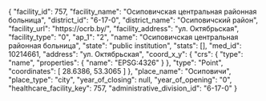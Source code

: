 {
    "facility_id": 757,
    "facility_name": "Осиповичская центральная районная больница",
    "district_id": "6-17-0",
    "district_name": "Осиповичский район",
    "facility_url": "https:\/\/ocrb.by\/",
    "facility_address": "ул. Октябрьская",
    "facility_type": "0",
    "ap_1": "2",
    "name": "Осиповичская центральная районная больница",
    "state": "public institution",
    "stats": [],
    "med_id": 10214661,
    "address": "ул. Октябрьская",
    "coord_x_y": {
        "crs": {
            "type": "name",
            "properties": {
                "name": "EPSG:4326"
            }
        },
        "type": "Point",
        "coordinates": [
            28.6386,
            53.3065
        ]
    },
    "place_name": "Осиповичи",
    "place_type": "city",
    "year_of_closing": null,
    "year_of_opening": "0",
    "healthcare_facility_key": 757,
    "administrative_division_id": "6-17-0"
}